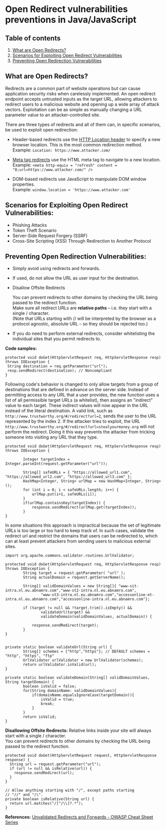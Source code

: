 # Open Redirect vulnerabilities preventions in Java/JavaScript

## Table of contents
1. [What are Open Redirects?](#what-are-open-redirects)
2. [Scenarios for Exploiting Open Redirect Vulnerabilities](#scenarios-for-exploiting-open-redirect-vulnerabilities)
3. [Preventing Open Redirection Vulnerabilities](#preventing-open-redirection-vulnerabilities)

## What are Open Redirects?  
Redirects are a common part of website operations but can cause application security risks when carelessly implemented. An open redirect endpoint accepts untrusted inputs as the target URL, allowing attackers to redirect users to a malicious website and opening up a wide array of attack vectors. Exploitation can be as simple as manually changing a URL parameter value to an attacker-controlled site.

There are three types of redirects and all of them can, in specific scenarios, be used to exploit open redirection:

- Header-based redirects use the [HTTP Location header](https://developer.mozilla.org/en-US/docs/Web/HTTP/Headers/Location) to specify a new browser location. This is the most common redirection method.  
Example: `Location: https://www.attacker.com/`

- [Meta tag redirects](https://developer.mozilla.org/en-US/docs/Web/HTTP/Redirections#html_redirections) use the HTML meta tag to navigate to a new location.  
Example: `<meta http-equiv = "refresh" content = "0;url=https://www.attacker.com/" />`

- DOM-based redirects use JavaScript to manipulate DOM window properties.  
Example: `window.location = 'https://www.attacker.com'`

## Scenarios for Exploiting Open Redirect Vulnerabilities:
- Phishing Attacks  
- Token Theft Scenario  
- Server-Side Request Forgery (SSRF)  
- Cross-Site Scripting (XSS) Through Redirection to Another Protocol  

## Preventing Open Redirection Vulnerabilities:
- Simply avoid using redirects and forwards.
- If used, do not allow the URL as user input for the destination.
- Disallow Offsite Redirects

    You can prevent redirects to other domains by checking the URL being passed to the redirect function.  
    Make sure all redirect URLs are **relative paths** – i.e. they start with a single / character.   
    (Note that URLs starting with // will be interpreted by the browser as a protocol agnostic, absolute URL – so they should be rejected too.)

 - If you do need to perform external redirects, consider whitelisting the individual sites that you permit redirects to.

 **Code samples:**
 ```
 protected void doGet(HttpServletRequest req, HttpServletResponse resp) throws IOException {
  String destination = req.getParameter("url");
  resp.sendRedirect(destination); // Noncompliant
}
 ```

Following code's behavior is changed to only allow targets from a group of destinations that are defined in advance on the server side. 
Instead of permitting access to any URL that a user provides, the new function uses a list of all permissible target URLs (a whitelist), then assigns an "indirect" value to each target. 
These indirect values will now appear in the URL instead of the literal destination. 
A valid link, such as `http://www.trustworthy.org/#/redirect?url=2`, sends the user to the URL represented by the index 2. 
If the attacker tries to exploit, the URL `http://www.trustworthy.org/#/redirect?url=stealyourmoney.org` will not perform the redirect. 
Doing it this way prevents the attacker from tricking someone into visiting any URL that they type.

```
protected void doGet(HttpServletRequest req, HttpServletResponse resp) throws IOException {
  
		Integer targetIndex = Integer.parseInt(request.getParameter("url"));

		String[] safeURLs = { "https://allowed_url1.com", "https://allowed_url2.com", "https://allowed_url3.com" };
		HashMap<Integer, String> urlMap = new HashMap<Integer, String>();
		for (int i = 0; i < safeURLs.length; i++) {
			urlMap.put(i+1, safeURLs[i]);
		}
		if(urlMap.containsKey(targetIndex)) {
			response.sendRedirect(urlMap.get(targetIndex));
		}
}
```

In some situations this approach is impractical because the set of legitimate URLs is too large or too hard to keep track of. 
In such cases, validate the redirect url  and restrict the domains that users can be redirected to, 
which can at least prevent attackers from sending users to malicious external sites.

```
import org.apache.commons.validator.routines.UrlValidator;

protected void doGet(HttpServletRequest req, HttpServletResponse resp) throws IOException {      
 		String target = request.getParameter( "url" );
		String actualDomain = request.getServerName();

		String[] validDomainValues = new String[]{ "www-sit-intra.nl.eu.abnamro.com","www-st2-intra.nl.eu.abnamro.com",
				"www-st3-intra.nl.eu.abnamro.com","accessonline-et-intra.nl.eu.abnamro.com","accessonline-intra.nl.eu.abnamro.com"};

		if (target != null && !target.trim().isEmpty() &&
				validateUrl(target) &&
				validateDomain(validDomainValues, actualDomain)) {

			response.sendRedirect(target);
		}
}


private static boolean validateUrl(String url) {
		String[] schemes = {"http","https"}; // DEFAULT schemes = "http", "https", "ftp"
		UrlValidator urlValidator = new UrlValidator(schemes);
		return urlValidator.isValid(url);
}

private static boolean validateDomain(String[] validDomainValues, String targetDomain) {
		boolean isValid = false;
		for(String domainName: validDomainValues){
			if(domainName.equalsIgnoreCase(targetDomain)){
				isValid = true;
				break;
			}
		}
		return isValid;
}
```

**Disallowing Offsite Redirects:**
Relative links inside your site will always start with a single / character.  
You can prevent redirects to other domains by checking the URL being passed to the redirect function.  
```
protected void doGet(HttpServletRequest request, HttpServletResponse response) {
  String url = request.getParameter("url");
  if (url != null && isRelative(url)) {
    response.sendRedirect(url);
  }
}

// Allow anything starting with "/", except paths starting
// "//" and "/\".
private boolean isRelative(String url) {
  return url.matches("/[^/\\]?.*");
}
```

**References:**
[Unvalidated Redirects and Forwards - OWASP Cheat Sheet Series](https://cheatsheetseries.owasp.org/cheatsheets/Unvalidated_Redirects_and_Forwards_Cheat_Sheet.html)